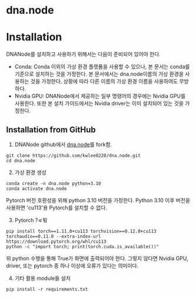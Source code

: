 # dna.node

# Installation
DNANode를 설치하고 사용하기 위해서는 다음이 준비되어 있어야 한다.
- Conda: Conda 이외의 가상 환경 플랫폼을 사용할 수 있으나, 본 문서는 conda를 기준으로 설치하는 것을 가정한다.
본 문서에서는 dna.node이름의 가상 환경을 사용하는 것을 가정한다. 상황에 따라 다른 이름의 가상 환경 이름을 사용하여도 무방하다.
- Nvidia GPU: DNANode에서 제공하는 일부 명령어의 경우에는 Nvidia GPU를 사용한다. 또한 본 설치 가이드에서는
Nvidia driver는 이미 설치되어 있는 것을 가정한다.

## Installation from GitHub
1. DNANode github에서 [dna.node](https://github.com/kwlee0220/dna.node.git)를 fork함.
```
git clone https://github.com/kwlee0220/dna.node.git
cd dna.node
```

2. 가상 환경 생성
```
conda create -n dna.node python=3.10
conda activate dna.node
```
Pytorch 버전 호환성을 위해 python 3.10 버전을 가정한다.
Python 3.10 이후 버전을 사용하면 'cu113'용 Pytorch를 설치할 수 없다.

3. Pytorch ?ㅼ튂
```
pip install torch==1.11.0+cu113 torchvision==0.12.0+cu113 torchaudio==0.11.0 --extra-index-url https://download.pytorch.org/whl/cu113
python -c "import torch; print(torch.cuda.is_available())"
```
위 python 수행을 통해 True가 화면에 출력되어야 한다. 그렇지 않다면 Nvidia GPU, driver,
또는 pytorch 중 하나 이상에 오류가 있다는 의미이다.

4. 기타 활용 module들 설치
```
pip install -r requirements.txt
```